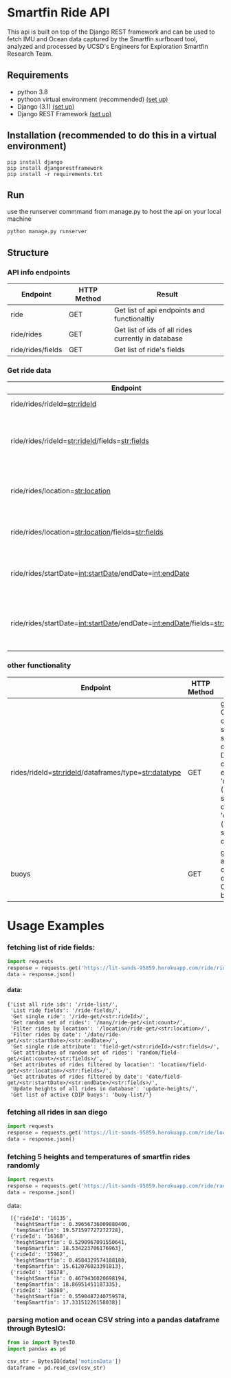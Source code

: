 # Smartfin Ride API

This api is built on top of the Django REST framework and can be used to fetch IMU and Ocean data captured by the Smartfin surfboard tool, analyzed and processed by UCSD's Engineers for Exploration Smartfin Research Team.


## Requirements
* python 3.8
* pythoon virtual environment (recommended) [(set up)](https://docs.python-guide.org/dev/virtualenvs/)
* Django (3.1) [(set up)](https://docs.djangoproject.com/en/3.1/intro/install/)
* Django REST Framework [(set up)](https://www.django-rest-framework.org/)


## Installation (recommended to do this in a virtual environment)
    pip install django
    pip install djangorestframework
    pip install -r requirements.txt
    
## Run
use the runserver commmand from manage.py to host the api on your local machine 
    
    python manage.py runserver


## Structure 
### API info endpoints
| Endpoint          | HTTP Method | Result                                             |
|-------------------|-------------|----------------------------------------------------|
| ride            | GET         | Get list of api endpoints and functionaltiy        |
| ride/rides   | GET         | Get list of ids of all rides currently in database |
| ride/rides/fields | GET         | Get list of ride's fields                          |

### Get ride data 
| Endpoint                                                        | HTTP Method | Result                                                                                                                                      |
|-----------------------------------------------------------------|-------------|---------------------------------------------------------------------------------------------------------------------------------------------|
| ride/rides/rideId=<str:rideId>                                     | GET/POST/DELETE    | Get, post, or delete ride data by id                                                                          |
| ride/rides/rideId=<str:rideId>/fields=<str:fields>                       | GET         | Get specified fields of a ride data entry. Specify multiple fields by separating them with a "," i.e. "heightSmartfin,startDate"            |
| ride/rides/location=<str:location>                          | GET         | Get list of ride datas filtered by location. Location can be the name of the city or county the session took place                          |
| ride/rides/location=<str:location>/fields=<str:fields>            | GET         | Get list of ride data fields filtered by location. Specify multiple fields with "," separation                                              |
| ride/rides/startDate=<int:startDate>/endDate=<int:endDate>             | GET         | Get list of ride datas that occured between the start and end date specified. Dates are formatted in unix time                              |
| ride/rides/startDate=<int:startDate>/endDate=<int:endDate>/fields=<str:fields> | GET         | Get list of ride datas that occured between the start and end date specified. Specify multiple fields with "," separation. Unix time dates. |


### other functionality
| Endpoint                                   | HTTP Method | Result                                                                                                                        |
|--------------------------------------------|-------------|-------------------------------------------------------------------------------------------------------------------------------|
| rides/rideId=<str:rideId>/dataframes/type=<str:datatype> | GET         | get a CSV file of a smartfin session's data. Datatype can be either 'motion' (IMU sensor data) or 'ocean' (ocean sensor data) |
| buoys                                 | GET         | get list of all currently deployed CDIP buoys                                                                                 |


# Usage Examples
### fetching list of ride fields:

```python
import requests
response = requests.get('https://lit-sands-95859.herokuapp.com/ride/ride-fields/')
data = response.json()
```

#### data: 
    {'List all ride ids': '/ride-list/',
     'List ride fields': '/ride-fields/',
     'Get single ride': '/ride-get/<str:rideId>/',
     'Get random set of rides': '/many/ride-get/<int:count>/',
     'Filter rides by location': '/location/ride-get/<str:location>/',
     'Filter rides by date': '/date/ride-get/<str:startDate>/<str:endDate>/',
     'Get single ride attribute': 'field-get/<str:rideId>/<str:fields>/',
     'Get attributes of random set of rides': 'random/field-get/<int:count>/<str:fields>/',
     'Get attributes of rides filtered by location': 'location/field-get/<str:location>/<str:fields>/',
     'Get attributes of rides filtered by date': 'date/field-get/<str:startDate>/<str:endDate>/<str:fields>/',
     'Update heights of all rides in database': 'update-heights/',
     'Get list of active CDIP buoys': 'buoy-list/'}

### fetching all rides in san diego
```python
import requests
response = requests.get('https://lit-sands-95859.herokuapp.com/ride/location/ride-get/{location}/')
data = response.json()
```

### fetching 5 heights and temperatures of smartfin rides randomly
```python
import requests
response = requests.get('https://lit-sands-95859.herokuapp.com/ride/random/field-get/5/heightSmartfin:tempSmartfin/')
data = response.json()
```
data: 
     
     [{'rideId': '16135',
      'heightSmartfin': 0.39656736009880406,
      'tempSmartfin': 19.571597727272728},
     {'rideId': '16168',
      'heightSmartfin': 0.5290967091550641,
      'tempSmartfin': 18.534223706176963},
     {'rideId': '15962',
      'heightSmartfin': 0.4584329574188188,
      'tempSmartfin': 15.612076023391813},
     {'rideId': '16178',
      'heightSmartfin': 0.4679436020698194,
      'tempSmartfin': 18.86951451187335},
     {'rideId': '16380',
      'heightSmartfin': 0.5590487240759578,
      'tempSmartfin': 17.33151226158038}]


### parsing motion and ocean CSV string into a pandas dataframe through BytesIO:
```python
from io import BytesIO
import pandas as pd

csv_str = BytesIO(data['motionData'])
dataframe = pd.read_csv(csv_str)
```
